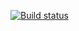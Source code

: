 [![Build status](https://ci.appveyor.com/api/projects/status/ix117guk0ly3rgec?svg=true)](https://ci.appveyor.com/project/andreygork/postman-echo)
